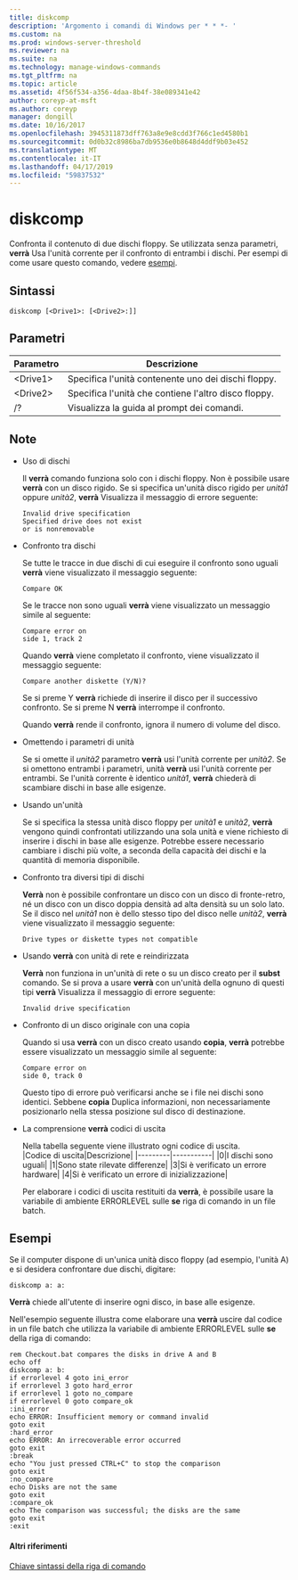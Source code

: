 ```yaml
---
title: diskcomp
description: 'Argomento i comandi di Windows per * * *- '
ms.custom: na
ms.prod: windows-server-threshold
ms.reviewer: na
ms.suite: na
ms.technology: manage-windows-commands
ms.tgt_pltfrm: na
ms.topic: article
ms.assetid: 4f56f534-a356-4daa-8b4f-38e089341e42
author: coreyp-at-msft
ms.author: coreyp
manager: dongill
ms.date: 10/16/2017
ms.openlocfilehash: 3945311873dff763a8e9e8cdd3f766c1ed4580b1
ms.sourcegitcommit: 0d0b32c8986ba7db9536e0b8648d4ddf9b03e452
ms.translationtype: MT
ms.contentlocale: it-IT
ms.lasthandoff: 04/17/2019
ms.locfileid: "59837532"
---
```

# <a name="diskcomp"></a>diskcomp



Confronta il contenuto di due dischi floppy. Se utilizzata senza parametri, **verrà** Usa l'unità corrente per il confronto di entrambi i dischi. Per esempi di come usare questo comando, vedere [esempi](#BKMK_examples).

## <a name="syntax"></a>Sintassi

```
diskcomp [<Drive1>: [<Drive2>:]]
```

## <a name="parameters"></a>Parametri

|Parametro|Descrizione|
|---------|-----------|
|\<Drive1>|Specifica l'unità contenente uno dei dischi floppy.|
|\<Drive2>|Specifica l'unità che contiene l'altro disco floppy.|
|/?|Visualizza la guida al prompt dei comandi.|

## <a name="remarks"></a>Note

-   Uso di dischi

    Il **verrà** comando funziona solo con i dischi floppy. Non è possibile usare **verrà** con un disco rigido. Se si specifica un'unità disco rigido per *unità1* oppure *unità2*, **verrà** Visualizza il messaggio di errore seguente:  
    ```
    Invalid drive specification
    Specified drive does not exist
    or is nonremovable
    ```  
-   Confronto tra dischi

    Se tutte le tracce in due dischi di cui eseguire il confronto sono uguali **verrà** viene visualizzato il messaggio seguente:  
    ```
    Compare OK
    ```  
    Se le tracce non sono uguali **verrà** viene visualizzato un messaggio simile al seguente:  
    ```
    Compare error on
    side 1, track 2
    ```  
    Quando **verrà** viene completato il confronto, viene visualizzato il messaggio seguente:  
    ```
    Compare another diskette (Y/N)?
    ```  
    Se si preme Y **verrà** richiede di inserire il disco per il successivo confronto. Se si preme N **verrà** interrompe il confronto.

    Quando **verrà** rende il confronto, ignora il numero di volume del disco.
-   Omettendo i parametri di unità

    Se si omette il *unità2* parametro **verrà** usi l'unità corrente per *unità2*. Se si omettono entrambi i parametri, unità **verrà** usi l'unità corrente per entrambi. Se l'unità corrente è identico *unità1*, **verrà** chiederà di scambiare dischi in base alle esigenze.
-   Usando un'unità

    Se si specifica la stessa unità disco floppy per *unità1* e *unità2*, **verrà** vengono quindi confrontati utilizzando una sola unità e viene richiesto di inserire i dischi in base alle esigenze. Potrebbe essere necessario cambiare i dischi più volte, a seconda della capacità dei dischi e la quantità di memoria disponibile.
-   Confronto tra diversi tipi di dischi

    **Verrà** non è possibile confrontare un disco con un disco di fronte-retro, né un disco con un disco doppia densità ad alta densità su un solo lato. Se il disco nel *unità1* non è dello stesso tipo del disco nelle *unità2*, **verrà** viene visualizzato il messaggio seguente:  
    ```
    Drive types or diskette types not compatible
    ```  
-   Usando **verrà** con unità di rete e reindirizzata

    **Verrà** non funziona in un'unità di rete o su un disco creato per il **subst** comando. Se si prova a usare **verrà** con un'unità della ognuno di questi tipi **verrà** Visualizza il messaggio di errore seguente:  
    ```
    Invalid drive specification
    ```  
-   Confronto di un disco originale con una copia

    Quando si usa **verrà** con un disco creato usando **copia**, **verrà** potrebbe essere visualizzato un messaggio simile al seguente:  
    ```
    Compare error on 
    side 0, track 0
    ```  
    Questo tipo di errore può verificarsi anche se i file nei dischi sono identici. Sebbene **copia** Duplica informazioni, non necessariamente posizionarlo nella stessa posizione sul disco di destinazione.
-   La comprensione **verrà** codici di uscita

    Nella tabella seguente viene illustrato ogni codice di uscita.  
    |Codice di uscita|Descrizione|
    |---------|-----------|
    |0|I dischi sono uguali|
    |1|Sono state rilevate differenze|
    |3|Si è verificato un errore hardware|
    |4|Si è verificato un errore di inizializzazione|

    Per elaborare i codici di uscita restituiti da **verrà**, è possibile usare la variabile di ambiente ERRORLEVEL sulle **se** riga di comando in un file batch.

## <a name="BKMK_examples"></a>Esempi

Se il computer dispone di un'unica unità disco floppy (ad esempio, l'unità A) e si desidera confrontare due dischi, digitare:
```
diskcomp a: a:
```
**Verrà** chiede all'utente di inserire ogni disco, in base alle esigenze.

Nell'esempio seguente illustra come elaborare una **verrà** uscire dal codice in un file batch che utilizza la variabile di ambiente ERRORLEVEL sulle **se** della riga di comando:
```
rem Checkout.bat compares the disks in drive A and B 
echo off 
diskcomp a: b: 
if errorlevel 4 goto ini_error 
if errorlevel 3 goto hard_error 
if errorlevel 1 goto no_compare
if errorlevel 0 goto compare_ok 
:ini_error 
echo ERROR: Insufficient memory or command invalid 
goto exit 
:hard_error 
echo ERROR: An irrecoverable error occurred 
goto exit 
:break 
echo "You just pressed CTRL+C" to stop the comparison 
goto exit 
:no_compare 
echo Disks are not the same 
goto exit 
:compare_ok 
echo The comparison was successful; the disks are the same 
goto exit 
:exit
```

#### <a name="additional-references"></a>Altri riferimenti

[Chiave sintassi della riga di comando](command-line-syntax-key.md)

